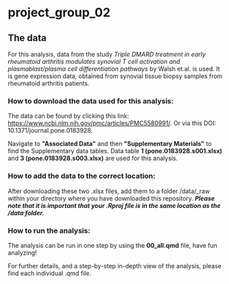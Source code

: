 # project_group_02

## The data

For this analysis, data from the study _Triple DMARD treatment in early rheumatoid arthritis modulates synovial T cell activation and plasmablast/plasma cell differentiation pathways_ by Walsh et.al. is used. It is gene expression data, obtained from synovial tissue biopsy samples from rheumatoid arthritis patients.

### How to download the data used for this analysis:

The data can be found by clicking this link: https://www.ncbi.nlm.nih.gov/pmc/articles/PMC5580991/.
Or via this DOI: 10.1371/journal.pone.0183928.

Navigate to **"Associated Data"** and then **"Supplementary Materials"** to find the Supplementary data tables. Data table **1 (pone.0183928.s001.xlsx)** and **3 (pone.0183928.s003.xlsx)** are used for this analysis.

### How to add the data to the correct location:

After downloading these two .xlsx files, add them to a folder /data/_raw within your directory where you have downloaded this repository.
***Please note that it is important that your .Rproj file is in the same location as the /data folder.***

### How to run the analysis:

The analysis can be run in one step by using the **00_all.qmd** file, have fun analyzing!

For further details, and a step-by-step in-depth view of the analysis, please find each individual .qmd file.